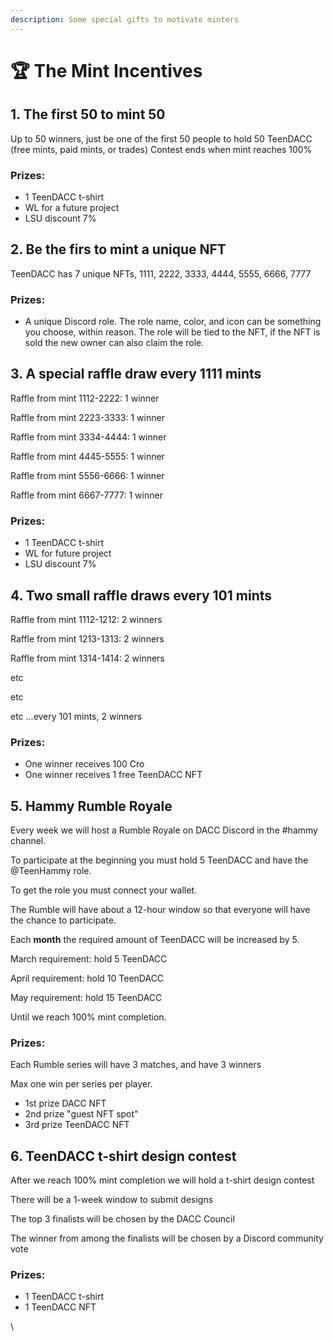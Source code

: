 ```yaml
---
description: Some special gifts to motivate minters
---
```


# 🏆 The Mint Incentives

## 1. The first 50 to mint 50

Up to 50 winners, just be one of the first 50 people to hold 50 TeenDACC (free mints, paid mints, or trades) Contest ends when mint reaches 100%&#x20;

### **Prizes:**

* 1 TeenDACC t-shirt
* WL for a future project
* LSU discount 7%

## 2. Be the firs to mint a unique NFT

TeenDACC has 7 unique NFTs, 1111, 2222, 3333, 4444, 5555, 6666, 7777

### Prizes:

* A unique Discord role. The role name, color, and icon can be something you choose, within reason. The role will be tied to the NFT, if the NFT is sold the new owner can also claim the role.

## 3. A special raffle draw every 1111 mints

Raffle from mint 1112-2222: 1 winner

Raffle from mint 2223-3333: 1 winner

Raffle from mint 3334-4444: 1 winner

Raffle from mint 4445-5555: 1 winner

Raffle from mint 5556-6666: 1 winner

Raffle from mint 6667-7777: 1 winner

### Prizes:&#x20;

* 1 TeenDACC t-shirt
* WL for future project
* LSU discount 7%

## 4. Two small raffle draws every 101 mints

Raffle from mint 1112-1212: 2 winners

Raffle from mint 1213-1313: 2 winners

Raffle from mint 1314-1414: 2 winners

etc

etc

etc ...every 101 mints, 2 winners

### Prizes:

* One winner receives 100 Cro
* One winner receives 1 free TeenDACC NFT

## 5. Hammy Rumble Royale

Every week we will host a Rumble Royale on DACC Discord in the #hammy channel.

To participate at the beginning you must hold 5 TeenDACC and have the @TeenHammy role.

To get the role you must connect your wallet.

The Rumble will have about a 12-hour window so that everyone will have the chance to participate.

Each **month** the required amount of TeenDACC will be increased by 5.

March requirement: hold 5 TeenDACC

April requirement: hold 10 TeenDACC

May requirement: hold 15 TeenDACC

Until we reach 100% mint completion.

### Prizes:

Each Rumble series will have 3 matches, and have 3 winners

Max one win per series per player.

* 1st prize DACC NFT
* 2nd prize "guest NFT spot"
* 3rd prize TeenDACC NFT

## 6. TeenDACC t-shirt design contest

After we reach 100% mint completion we will hold a t-shirt design contest

There will be a 1-week window to submit designs

The top 3 finalists will be chosen by the DACC Council

The winner from among the finalists will be chosen by a Discord community vote

### Prizes:

* 1 TeenDACC t-shirt
* 1 TeenDACC NFT



\


